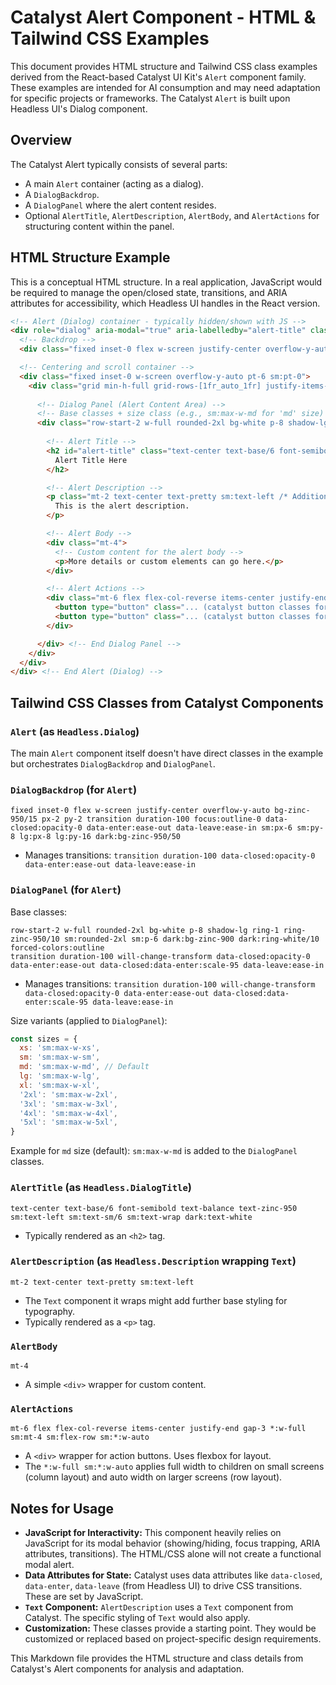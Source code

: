 # Catalyst Alert Component - HTML & Tailwind CSS Examples

This document provides HTML structure and Tailwind CSS class examples derived from the React-based Catalyst UI Kit's `Alert` component family. These examples are intended for AI consumption and may need adaptation for specific projects or frameworks. The Catalyst `Alert` is built upon Headless UI's Dialog component.

## Overview

The Catalyst Alert typically consists of several parts:
- A main `Alert` container (acting as a dialog).
- A `DialogBackdrop`.
- A `DialogPanel` where the alert content resides.
- Optional `AlertTitle`, `AlertDescription`, `AlertBody`, and `AlertActions` for structuring content within the panel.

## HTML Structure Example

This is a conceptual HTML structure. In a real application, JavaScript would be required to manage the open/closed state, transitions, and ARIA attributes for accessibility, which Headless UI handles in the React version.

```html
<!-- Alert (Dialog) container - typically hidden/shown with JS -->
<div role="dialog" aria-modal="true" aria-labelledby="alert-title" class="...">
  <!-- Backdrop -->
  <div class="fixed inset-0 flex w-screen justify-center overflow-y-auto bg-zinc-950/15 px-2 py-2 transition duration-100 focus:outline-0 data-closed:opacity-0 data-enter:ease-out data-leave:ease-in sm:px-6 sm:py-8 lg:px-8 lg:py-16 dark:bg-zinc-950/50"></div>

  <!-- Centering and scroll container -->
  <div class="fixed inset-0 w-screen overflow-y-auto pt-6 sm:pt-0">
    <div class="grid min-h-full grid-rows-[1fr_auto_1fr] justify-items-center p-8 sm:grid-rows-[1fr_auto_3fr] sm:p-4">
      
      <!-- Dialog Panel (Alert Content Area) -->
      <!-- Base classes + size class (e.g., sm:max-w-md for 'md' size) -->
      <div class="row-start-2 w-full rounded-2xl bg-white p-8 shadow-lg ring-1 ring-zinc-950/10 sm:rounded-2xl sm:p-6 dark:bg-zinc-900 dark:ring-white/10 forced-colors:outline transition duration-100 will-change-transform data-closed:opacity-0 data-enter:ease-out data-closed:data-enter:scale-95 data-leave:ease-in sm:max-w-md">
        
        <!-- Alert Title -->
        <h2 id="alert-title" class="text-center text-base/6 font-semibold text-balance text-zinc-950 sm:text-left sm:text-sm/6 sm:text-wrap dark:text-white">
          Alert Title Here
        </h2>

        <!-- Alert Description -->
        <p class="mt-2 text-center text-pretty sm:text-left /* Additional classes from Text component might apply */">
          This is the alert description.
        </p>

        <!-- Alert Body -->
        <div class="mt-4">
          <!-- Custom content for the alert body -->
          <p>More details or custom elements can go here.</p>
        </div>

        <!-- Alert Actions -->
        <div class="mt-6 flex flex-col-reverse items-center justify-end gap-3 *:w-full sm:mt-4 sm:flex-row sm:*:w-auto">
          <button type="button" class="... (catalyst button classes for 'Cancel') ...">Cancel</button>
          <button type="button" class="... (catalyst button classes for 'Confirm') ...">Confirm</button>
        </div>

      </div> <!-- End Dialog Panel -->
    </div>
  </div>
</div> <!-- End Alert (Dialog) -->
```

## Tailwind CSS Classes from Catalyst Components

### `Alert` (as `Headless.Dialog`)
The main `Alert` component itself doesn't have direct classes in the example but orchestrates `DialogBackdrop` and `DialogPanel`.

### `DialogBackdrop` (for `Alert`)
```plaintext
fixed inset-0 flex w-screen justify-center overflow-y-auto bg-zinc-950/15 px-2 py-2 transition duration-100 focus:outline-0 data-closed:opacity-0 data-enter:ease-out data-leave:ease-in sm:px-6 sm:py-8 lg:px-8 lg:py-16 dark:bg-zinc-950/50
```
- Manages transitions: `transition duration-100 data-closed:opacity-0 data-enter:ease-out data-leave:ease-in`

### `DialogPanel` (for `Alert`)
Base classes:
```plaintext
row-start-2 w-full rounded-2xl bg-white p-8 shadow-lg ring-1 ring-zinc-950/10 sm:rounded-2xl sm:p-6 dark:bg-zinc-900 dark:ring-white/10 forced-colors:outline
transition duration-100 will-change-transform data-closed:opacity-0 data-enter:ease-out data-closed:data-enter:scale-95 data-leave:ease-in
```
- Manages transitions: `transition duration-100 will-change-transform data-closed:opacity-0 data-enter:ease-out data-closed:data-enter:scale-95 data-leave:ease-in`

Size variants (applied to `DialogPanel`):
```javascript
const sizes = {
  xs: 'sm:max-w-xs',
  sm: 'sm:max-w-sm',
  md: 'sm:max-w-md', // Default
  lg: 'sm:max-w-lg',
  xl: 'sm:max-w-xl',
  '2xl': 'sm:max-w-2xl',
  '3xl': 'sm:max-w-3xl',
  '4xl': 'sm:max-w-4xl',
  '5xl': 'sm:max-w-5xl',
}
```
Example for `md` size (default): `sm:max-w-md` is added to the `DialogPanel` classes.

### `AlertTitle` (as `Headless.DialogTitle`)
```plaintext
text-center text-base/6 font-semibold text-balance text-zinc-950 sm:text-left sm:text-sm/6 sm:text-wrap dark:text-white
```
- Typically rendered as an `<h2>` tag.

### `AlertDescription` (as `Headless.Description` wrapping `Text`)
```plaintext
mt-2 text-center text-pretty sm:text-left
```
- The `Text` component it wraps might add further base styling for typography.
- Typically rendered as a `<p>` tag.

### `AlertBody`
```plaintext
mt-4
```
- A simple `<div>` wrapper for custom content.

### `AlertActions`
```plaintext
mt-6 flex flex-col-reverse items-center justify-end gap-3 *:w-full sm:mt-4 sm:flex-row sm:*:w-auto
```
- A `<div>` wrapper for action buttons. Uses flexbox for layout.
- The `*:w-full sm:*:w-auto` applies full width to children on small screens (column layout) and auto width on larger screens (row layout).

## Notes for Usage

*   **JavaScript for Interactivity:** This component heavily relies on JavaScript for its modal behavior (showing/hiding, focus trapping, ARIA attributes, transitions). The HTML/CSS alone will not create a functional modal alert.
*   **Data Attributes for State:** Catalyst uses data attributes like `data-closed`, `data-enter`, `data-leave` (from Headless UI) to drive CSS transitions. These are set by JavaScript.
*   **`Text` Component:** `AlertDescription` uses a `Text` component from Catalyst. The specific styling of `Text` would also apply.
*   **Customization:** These classes provide a starting point. They would be customized or replaced based on project-specific design requirements.

This Markdown file provides the HTML structure and class details from Catalyst's Alert components for analysis and adaptation.
